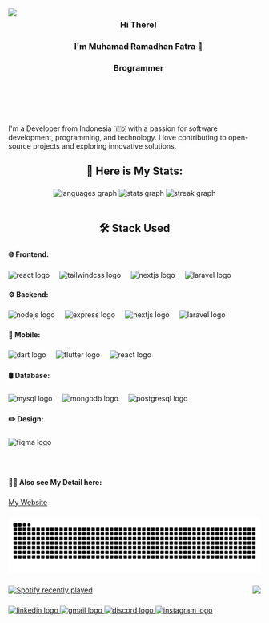 <img align="left" height="200" src="https://media1.tenor.com/m/cKLTZil3GOMAAAAd/hi-hi-there.gif"  />

###

<h3 align="center">Hi There!</h3>

###

<h3 align="center">I'm Muhamad Ramadhan Fatra 👋</h3>

###

<h3 align="center">Brogrammer</h3>

###

<br clear="both">
<br clear="both">

<p align="left">I'm a Developer from Indonesia 🇮🇩 with a passion for software development, programming, and technology. I love contributing to open-source projects and exploring innovative solutions.</p>

###

<h2 align="center">📌 Here is My Stats:</h2>

###

<div align="center">
  <img src="https://github-readme-stats.vercel.app/api/top-langs?username=mrfatra&locale=en&hide_title=true&layout=compact&card_width=320&langs_count=12&theme=moltack&hide_border=true" height="150" alt="languages graph"  />
  <img src="https://github-readme-stats.vercel.app/api?username=mrfatra&hide_title=true&hide_rank=true&show_icons=true&include_all_commits=true&count_private=true&disable_animations=false&theme=moltack&locale=en&hide_border=true&custom_title=Me" height="150" alt="stats graph"  />
  <img src="https://streak-stats.demolab.com?user=mrfatra&locale=en&mode=daily&theme=moltack&hide_border=true&border_radius=20" height="150" alt="streak graph"  />
</div>

<br clear="both">

###

<h2 align="center">🛠️ Stack Used</h2>

###

<h4 align="left">🌐 Frontend:</h4>

###

<div align="left">
  <img src="https://skillicons.dev/icons?i=react" height="30" alt="react logo"  />
  <img width="12" />
  <img src="https://skillicons.dev/icons?i=tailwind" height="30" alt="tailwindcss logo"  />
  <img width="12" />
  <img src="https://skillicons.dev/icons?i=nextjs" height="30" alt="nextjs logo"  />
  <img width="12" />
  <img src="https://skillicons.dev/icons?i=laravel" height="30" alt="laravel logo"  />
</div>

###

<h4 align="left">⚙️ Backend:</h4>

###

<div align="left">
  <img src="https://skillicons.dev/icons?i=nodejs" height="30" alt="nodejs logo"  />
  <img width="12" />
  <img src="https://skillicons.dev/icons?i=express" height="30" alt="express logo"  />
  <img width="12" />
  <img src="https://skillicons.dev/icons?i=nextjs" height="30" alt="nextjs logo"  />
  <img width="12" />
  <img src="https://skillicons.dev/icons?i=laravel" height="30" alt="laravel logo"  />
</div>

###

<h4 align="left">📱 Mobile:</h4>

###

<div align="left">
  <img src="https://skillicons.dev/icons?i=dart" height="30" alt="dart logo"  />
  <img width="12" />
  <img src="https://skillicons.dev/icons?i=flutter" height="30" alt="flutter logo"  />
  <img width="12" />
  <img src="https://skillicons.dev/icons?i=react" height="30" alt="react logo"  />
</div>

###

<h4 align="left">🛢 Database:</h4>

###

<div align="left">
  <img src="https://skillicons.dev/icons?i=mysql" height="30" alt="mysql logo"  />
  <img width="12" />
  <img src="https://skillicons.dev/icons?i=mongodb" height="30" alt="mongodb logo"  />
  <img width="12" />
  <img src="https://skillicons.dev/icons?i=postgres" height="30" alt="postgresql logo"  />
</div>

###

<h4 align="left">✏️ Design:</h4>

###

<div align="left">
  <img src="https://skillicons.dev/icons?i=figma" height="30" alt="figma logo"  />
</div>

###

<br clear="both">

###

<h4 align="left">🧑🏻 Also see My Detail here:</h4>

###

[My Website](https://mrfatra-portfolio.vercel.app)

###

<img src="https://raw.githubusercontent.com/mrfatra/mrfatra/output/snake.svg" alt="Snake animation" />

###

<img align="right" height="150" src="https://media1.tenor.com/m/31044VVA7iMAAAAd/mewing-cat.gif"  />

###

<div align="left">
  <a href="https://open.spotify.com/user/w9ucj7q3vi5hjgbebqmmfj0rb">
    <img src="https://spotify-recently-played-readme.vercel.app/api?user=w9ucj7q3vi5hjgbebqmmfj0rb&count=5&unique=true" alt="Spotify recently played"  />
  </a>
</div>

###

<div align="left">
  <a href="https://www.linkedin.com/in/mrfatra/" target="_blank">
    <img src="https://img.shields.io/static/v1?message=LinkedIn&logo=linkedin&label=&color=0077B5&logoColor=white&labelColor=&style=for-the-badge" height="25" alt="linkedin logo"  />
  </a>
  <a href="fatraramadhann2004@gmail.com" target="_blank">
    <img src="https://img.shields.io/static/v1?message=Gmail&logo=gmail&label=&color=D14836&logoColor=white&labelColor=&style=for-the-badge" height="25" alt="gmail logo"  />
  </a>
  <a href="https://discordapp.com/users/696503881038823524" target="_blank">
    <img src="https://img.shields.io/static/v1?message=Discord&logo=discord&label=&color=7289DA&logoColor=white&labelColor=&style=for-the-badge" height="25" alt="discord logo"  />
  </a>
  <a href="https://instagram.com/this._fatra" target="_blank">
    <img src="https://img.shields.io/static/v1?message=Instagram&logo=instagram&label=&color=E4405F&logoColor=white&labelColor=&style=for-the-badge" height="25" alt="instagram logo"  />
  </a>
</div>

###

